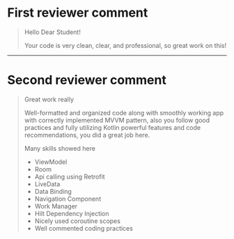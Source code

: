# First reviewer comment

> Hello Dear Student!
>
> Your code is very clean, clear, and professional, so great work on this!

---

# Second reviewer comment

> Great work really
>
> Well-formatted and organized code along with smoothly working app with correctly implemented MVVM pattern, also you follow good practices and fully utilizing Kotlin powerful features and code recommendations, you did a great job here.
>
> Many skills showed here
>
> - ViewModel
> - Room
> - Api calling using Retrofit
> - LiveData
> - Data Binding
> - Navigation Component
> - Work Manager
> - Hilt Dependency Injection
> - Nicely used coroutine scopes
> - Well commented coding practices
